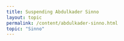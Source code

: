 ```yaml
---
title: Suspending Abdulkader Sinno
layout: topic
permalink: /content/abdulkader-sinno.html
topic: "Sinno"
---
```



<!--    <div class="header-1" style="padding-left:10%;padding-right:10%;">
      <h1 style = "padding-left:10%;padding-right:10%;margin-bottom:1rem;padding-top:2rem;line-height:normal;z-index: 5; top: 0; ">Suspending Abdulkader Sinno</h1>
    </div>
    <br>
    <h2 style="top-margin:3rem;text-align:center;font-weight:bold;margin-bottom:1rem;margin-top:0;text-decoration:underline;padding-right:10%;padding-left:10%;">Actions</h2>
    <div class="container" style="white-space:nowrap;padding-left:10%; padding-right:10%;">
      <ul style="margin: 0 auto;display: table;">
	<li><a href="https://politicalsciencenow.com/apsa-statement-on-indiana-universitys-sanctioning-of-professor-abdulkader-sinno/">APSA Statement on Indiana University’s Sanctioning of Professor Abdulkader Sinno</a> [Political Science Now]</li>
	<li><a href="https://www.petitions.net/open_letter_in_support_of_professor_abdulkader_sinno?a=311703">IU Faculty Letter in Support of Professor Abdulkader Sinno</a> [PDF]</li> 
	<li><a href="https://www.petitions.net/studentalumni_petition_in_support_of_prof_abdulkader_sinno">Student/Alumni Petition in Support of Prof. Abdulkader Sinno</a> [PDF]</li>
	<li><a href="https://aaup.sitehost.iu.edu/reports/ExCom_Statement_1-8-2024.pdf ">IUB AAUP Statement Concerning Prof. Sinno’s Sanction</a></li>
	<li style="font-weight:bold;"><a href="/content/files/AAUP_Report_Spring_2024.pdf">AAUP Spring 2024 Report - Section on Abdulkader</a> [PDF]</li>
	<li><a href="https://mesana.org/advocacy/committee-on-academic-freedom/2024/01/16/letter-to-indiana-university-regarding-academic-freedom-violations-against-professor-abdelkader-sinno-and-artist-samia-halaby">MESA's Academic Freedom Committee's letter to IU about violations</a></li>
      </ul>
    </div><br>
    
    <h2 style="top-margin:3rem;text-align:center;font-weight:bold;margin-bottom:1rem;margin-top:0;text-decoration:underline;padding-left:10%; padding-right:10%;">Articles</h2>
    <div class="container" style="white-space:nowrap;padding-left:10%; padding-right:10%;">
      <ul style="margin: 0 auto;display: table;">

	<li><a href="https://www.insidehighered.com/news/faculty-issues/shared-governance/2024/01/11/indiana-u-sanctions-professor-supporting-pro">'Indiana U Sanctions Professor Who Advised Pro-Palestinian Students'</a> [Inside Higher Education]</li>
	<li><a href="https://www.idsnews.com/article/2024/04/iu-administrator-violated-policy-suspending-professor-abdulkader-sinno">'IU administrator violated policy in suspending professor Abdulkader Sinno according to Faculty Board of Review'</a> [IDS]</li>
	<li><a href="https://againstthecurrent.org/atc229/campus-restrictions-resistance/">'Campus Restrictions & Resistance'</a> [Against the Current] Written by Purnima Bose, IUB faculty member </li>      
	<li><a href="https://indianapublicmedia.org/news/review-board-iu-admin-violated-policy-when-suspending-prof.php">'Review board: IU admin violated policy when suspending prof'</a> [Indiana Public Media]</li>     
	<li><a href="https://www.heraldtimesonline.com/story/news/education/campus/2024/02/08/indiana-university-administration-criticized-for-halaby-sinno-decisions/72508698007/">'A new McCarthyism': Students, faculty worried about pro-Palestine censorship at IU</a> [HT]</li>
	<li><a href="https://www.chronicle.com/article/when-a-threat-becomes-an-excuse-to-muzzle">When a Threat Becomes an Excuse to Muzzle</a> [CHE]</li>
	<li><a href="https://www.idsnews.com/article/2024/02/palestine-solidarity-committee-vigil-palestinians-killed-gaza">Palestine Solidarity Committee holds vigil for Palestinians killed in Gaza</a> [IDS]</li>
	<li><a href="https://www.insidehighered.com/news/faculty-issues/academic-freedom/2023/12/04/pushback-against-lawmakers-calls-campus">Pushback Against Lawmaker’s Calls for Antisemitism Inquiry</a> [Inside Higher Ed]</li>
	<li><a href="https://www.commondreams.org/opinion/gaza-university-of-indiana-antisemitism">Prevarication on Pro-Palestinian Voices at Indiana University</a> [Common Dreams]</li>
	<li><a href="https://academeblog.org/2024/01/16/in-defense-of-abdulkader-sinno/">In Defense of Abdulkader Sinno</a> [Academe Blog]</li>
	<li><a href="https://www.heraldtimesonline.com/story/news/education/campus/2024/01/10/indiana-university-suspends-professor-for-helping-students-host-event/72168308007/">IU suspends political science professor for helping Palestine rights student group</a> [The Herald Times]</li>
	<li><a href="https://www.idsnews.com/article/2024/01/iu-political-science-professor-sinno-suspended-psc-administration-palestine">IU suspends professor after Palestine Solidarity Committee event. Other faculty denounce the decision</a> [Indiana Daily Student]</li>
	<li><a href="https://www.idsnews.com/article/2023/11/palestine-solidarity-committee-israel-jewish-event-iu-professor">IU denied its room reservation. The Palestine Solidarity Committee hosted its event anyway</a> [Indiana Daily Student]</li>
	<li><a href="https://www.thenation.com/article/society/indiana-university-suspends-professor/">Indiana University Caves to Political Pressure by Suspending a Tenured Professor</a> [The Nation]</li>
	<li><a href="https://www.thenation.com/article/society/jim-banks-indiana-university-antisemitism/">Congressman Jim Banks’s Pressure on Indiana University to Police Antisemitism Is Duplicitous and Dangerous</a> [The Nation]</li>
	<li><a href="https://www.commondreams.org/opinion/martin-luther-king-jr-gaza">Technicalities as weapons to quash dissent</a> [Common Dreams]</li>
	<li><a href="https://www.insidehighered.com/news/faculty-issues/shared-governance/2024/01/11/indiana-u-sanctions-professor-supporting-pro">Indiana U Sanctions Professor Who Advised Pro-Palestinian Students</a> [Inside Higher Ed]</li>
      </ul>
    </div>
    <br>

    <h2 style="top-margin:3rem;text-align:center;font-weight:bold;margin-bottom:1rem;margin-top:0;text-decoration:underline;padding-left:10%; padding-right:10%;">Related</h2>
    <div class="container" style="white-space:nowrap;padding-left:10%; padding-right:10%;">
      <ul style="margin: 0 auto;display: table;">
	<li><a href="https://www.idsnews.com/article/2024/02/opinion-letter-palestine-israel-gaza-faculty-justice-academic-freedom-college-iu-bloomington">An open letter from IU Academics for Justice in Palestine</a> [IDS]</li>
	<li><a href="https://www.nytimes.com/2024/01/22/nyregion/palestinian-protest-columbia-university.html">At Columbia, Student Protesters Say They Were Attacked With Chemicals</a> [NYT]</li>
	<li><a href="https://www.columbiaspectator.com/news/2024/01/22/alleged-perpetrators-banned-from-campus-following-reported-chemical-spraying-incident/">‘Alleged perpetrators’ banned from campus following reported chemical spraying incident</a> [Columbia Spectator]</li>
	<li><a href="https://www.fjp-network.org/">Faculty for Justice in Palestine Network</a> </li>
	<li><a href="files/Circular-2023-18.pdf">Statement of Student Support During the Middle Eastern Conflict</a> [Indianapolis Faculty Council]
	  <ul style="margin: 0 auto;display: table;">
	    <li><a href="files/IUPUIdemo.png">Indianapolis Faculty Council meeting</a> </li>
	</ul></li>
      </ul>
-->